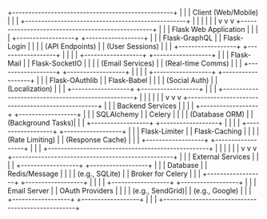 +--------------------------------------------------+
|                                                  |
|                 Client (Web/Mobile)              |
|                                                  |
+--------------------------------------------------+
                 |          |          |
                 |          |          |
                 v          v          v
+--------------------------------------------------+
|                                                  |
|                 Flask Web Application             |
|                                                  |
|   +------------------+   +------------------+    |
|   | Flask-GraphQL    |   | Flask-Login      |    |
|   | (API Endpoints)  |   | (User Sessions)  |    |
|   +------------------+   +------------------+    |
|                                                  |
|   +------------------+   +------------------+    |
|   | Flask-Mail       |   | Flask-SocketIO   |    |
|   | (Email Services) |   | (Real-time Comms) |    |
|   +------------------+   +------------------+    |
|                                                  |
|   +------------------+   +------------------+    |
|   | Flask-OAuthlib   |   | Flask-Babel      |    |
|   | (Social Auth)    |   | (Localization)   |    |
|   +------------------+   +------------------+    |
|                                                  |
+--------------------------------------------------+
                 |          |          |
                 |          |          |
                 v          v          v
+--------------------------------------------------+
|                                                  |
|                 Backend Services                 |
|                                                  |
|   +------------------+   +------------------+    |
|   | SQLAlchemy      |   | Celery           |    |
|   | (Database ORM)  |   | (Background Tasks)|    |
|   +------------------+   +------------------+    |
|                                                  |
|   +------------------+   +------------------+    |
|   | Flask-Limiter   |   | Flask-Caching    |    |
|   | (Rate Limiting) |   | (Response Cache)  |    |
|   +------------------+   +------------------+    |
|                                                  |
+--------------------------------------------------+
                 |          |          |
                 |          |          |
                 v          v          v
+--------------------------------------------------+
|                                                  |
|                 External Services                |
|                                                  |
|   +------------------+   +------------------+    |
|   | Database        |   | Redis/Message     |    |
|   | (e.g., SQLite)  |   | Broker for Celery |    |
|   +------------------+   +------------------+    |
|                                                  |
|   +------------------+   +------------------+    |
|   | Email Server    |   | OAuth Providers   |    |
|   | (e.g., SendGrid)|   | (e.g., Google)    |    |
|   +------------------+   +------------------+    |
|                                                  |
+--------------------------------------------------+
